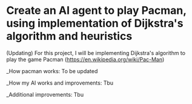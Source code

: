 # Create an AI agent to play Pacman, using implementation of Dijkstra's algorithm and heuristics
(Updating)
For this project, I will be implementing Dijkstra's algorithm to play the game Pacman (https://en.wikipedia.org/wiki/Pac-Man)

_How pacman works: To be updated

_How my AI works and improvements: Tbu

_Additional improvements: Tbu
